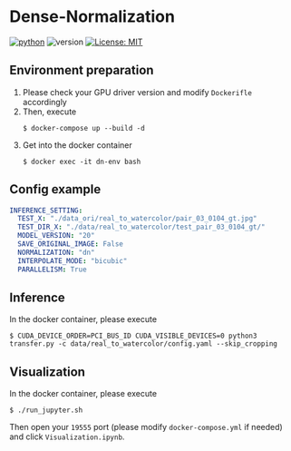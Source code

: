 # Dense-Normalization
[![python](https://img.shields.io/badge/Python-3.9-3776AB.svg?style=flat&logo=python&logoColor=white)](https://www.python.org)
![version](https://img.shields.io/badge/version-0.1.0-red)
[![License: MIT](https://img.shields.io/badge/License-MIT-yellow.svg)](https://github.com/Kaminyou/Dense-Normalization/blob/main/LICENSE)
<!-- ![linting workflow](https://github.com/Kaminyou/Dense-Normalization/actions/workflows/main.yml/badge.svg) -->

## Environment preparation
1. Please check your GPU driver version and modify `Dockerifle` accordingly
2. Then, execute
    ```
    $ docker-compose up --build -d
    ```
3. Get into the docker container
    ```
    $ docker exec -it dn-env bash
    ```

## Config example
```yml
INFERENCE_SETTING:
  TEST_X: "./data_ori/real_to_watercolor/pair_03_0104_gt.jpg"
  TEST_DIR_X: "./data/real_to_watercolor/test_pair_03_0104_gt/"
  MODEL_VERSION: "20"
  SAVE_ORIGINAL_IMAGE: False
  NORMALIZATION: "dn"
  INTERPOLATE_MODE: "bicubic"
  PARALLELISM: True
```

## Inference
In the docker container, please execute
```
$ CUDA_DEVICE_ORDER=PCI_BUS_ID CUDA_VISIBLE_DEVICES=0 python3 transfer.py -c data/real_to_watercolor/config.yaml --skip_cropping
```

## Visualization
In the docker container, please execute
```
$ ./run_jupyter.sh
```
Then open your `19555` port (please modify `docker-compose.yml` if needed) and click `Visualization.ipynb`.